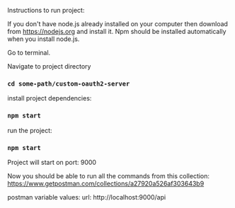 Instructions to run project:

If you don't have node.js already installed on your computer then download from https://nodejs.org and install it.
Npm should be installed automatically when you install node.js.

Go to terminal.

Navigate to project directory
### `cd some-path/custom-oauth2-server`

install project dependencies:
### `npm start`

run the project:
### `npm start`

Project will start on port: 9000

Now you should be able to run all the commands from this collection:
https://www.getpostman.com/collections/a27920a526af303643b9

postman variable values:
url: http://localhost:9000/api

